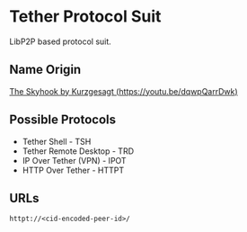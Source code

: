 # Tether Protocol Suit

LibP2P based protocol suit.

## Name Origin

[The Skyhook by Kurzgesagt (https://youtu.be/dqwpQarrDwk)](https://youtu.be/dqwpQarrDwk)

## Possible Protocols

* Tether Shell - TSH
* Tether Remote Desktop - TRD
* IP Over Tether (VPN) - IPOT
* HTTP Over Tether - HTTPT

## URLs

`httpt://<cid-encoded-peer-id>/`
